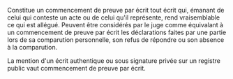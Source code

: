 Constitue un commencement de preuve par écrit tout écrit qui, émanant de celui qui conteste un acte ou de celui qu'il représente, rend vraisemblable ce qui est allégué. Peuvent être considérés par le juge comme équivalant à un commencement de preuve par écrit les déclarations faites par une partie lors de sa comparution personnelle, son refus de répondre ou son absence à la comparution.


 La mention d'un écrit authentique ou sous signature privée sur un registre public vaut commencement de preuve par écrit.


  
